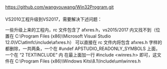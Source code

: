 https://github.com/wangyouwang/Win32Program.git


VS2010工程升级到VS2017，需要解决下述问题：

一些升级上来的工程内，rc 文件包含了 afxres.h，vs2015/2017 内又找不到（位置在 C:\Program Files (x86)\Microsoft Visual Studio 12.0\VC\atlmfc\include\afxres.h）
可以直接在 rc 文件内将包含 afxres.h 字样的都删除，一共两条，一个在 #undef APSTUDIO_READONLY_SYMBOLS 上面，一个在 “2 TEXTINCLUDE”  内
在最上面加一行 #include <winres.h> 即可，这文件在 C:\Program Files (x86)\Windows Kits\8.1\Include\um\winres.h

